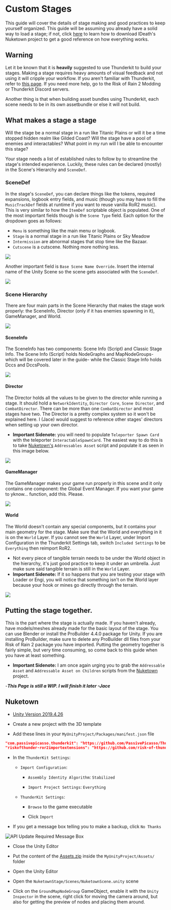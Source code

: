# Custom Stages

This guide will cover the details of stage making and good practices to keep yourself organized. This guide will be assuming you already have a solid way to load a stage; if not, click [here](#nuketown) to learn how to download IDeath's Nuketown project to get a good reference on how everything works.

## Warning

Let it be known that it is **heavily** suggested to use Thunderkit to build your stages. Making a stage requires heavy amounts of visual feedback and not using it will cripple your workflow. If you aren't familiar with Thunderkit, refer to [this page](https://github.com/risk-of-thunder/R2Wiki/wiki/Mod-Creation_Thunderkit_Creating-Mods-with-Thunderkit). If you need more help, go to the Risk of Rain 2 Modding or Thunderkit Discord servers.

Another thing is that when building asset bundles using Thunderkit, each scene needs to be in its own assetbundle or else it will not build.

## What makes a stage a stage

Will the stage be a normal stage in a run like Titanic Plains or will it be a time stopped hidden realm like Gilded Coast? Will the stage have a pool of enemies and interactables? What point in my run will I be able to encounter this stage?

Your stage needs a list of established rules to follow by to streamline the stage's intended experience. Luckily, these rules can be declared (mostly) in the Scene's Hierarchy and ``SceneDef``.

### SceneDef
In the stage's ``SceneDef``, you can declare things like the tokens, required expansions, logbook entry fields, and music (though you may have to fill the ``MusicTrackDef`` fields at runtime if you want to reuse vanilla RoR2 music). This is very similar to how the ``ItemDef`` scriptable object is populated. One of the most important fields though is the ``Scene Type`` field. Each option for the dropdown goes as follows:

- ``Menu`` is something like the main menu or logbook.
- ``Stage`` is a normal stage in a run like Titanic Plains or Sky Meadow
- ``Intermission`` are abnormal stages that stop time like the Bazaar.
- ``Cutscene`` is a cutscene. Nothing more nothing less.

![](https://cdn.discordapp.com/attachments/829943783412072479/1017167147534913596/unknown.png)

Another important field is ``Base Scene Name Override``. Insert the internal name of the Unity Scene so the scene gets associated with the ``SceneDef``.

![](https://cdn.discordapp.com/attachments/829943783412072479/1017160370881826878/unknown.png)

### Scene Hierarchy
There are four main parts in the Scene Hierarchy that makes the stage work properly: the SceneInfo, Director (only if it has enemies spawning in it), GameManager, and World. 

![](https://cdn.discordapp.com/attachments/829943783412072479/1017172920960811098/unknown.png)

#### SceneInfo
The SceneInfo has two components: Scene Info (Script) and Classic Stage Info. The Scene Info (Script) holds NodeGraphs and MapNodeGroups- which will be covered later in the guide- while the Classic Stage Info holds Dccs and DccsPools.

![](https://cdn.discordapp.com/attachments/829943783412072479/1017174543204364298/unknown.png)

#### Director
The Director holds all the values to be given to the director while running a stage. It should hold a ``NetworkIdentity``, ``Director Core``, ``Scene Director``, and ``CombatDirector``. There can be more than one ``CombatDirector`` and most stages have two.  The Director is a pretty complex system so it won't be explained here. I (Jace) would suggest to reference other stages' directors when setting up your own director.
- **Important Sidenote:** you will need to populate ``Teleporter Spawn Card`` with the teleporter ``InteractableSpawnCard``. The easiest way to do this is to take [Nuketown's](#nuketown) ``Addressables Asset`` script and populate it as seen in this image below.

![](https://cdn.discordapp.com/attachments/829943783412072479/1017178274138443817/unknown.png)

#### GameManager
The GameManager makes your game run properly in this scene and it only contains one component: the Global Event Manager. If you want your game to yknow... function, add this. Please.

![](https://cdn.discordapp.com/attachments/829943783412072479/1017179118309220352/unknown.png)

#### World
The World doesn't contain any special components, but it contains your main geometry for the stage. Make sure that the World and everything in it is on the ``World`` Layer. If you cannot see the ``World`` Layer, under Import Configuration in the Thunderkit Settings tab, switch ``Included Settings`` to be ``Everything`` then reimport RoR2.
- Not every piece of tangible terrain needs to be under the World object in the hierarchy, it's just good practice to keep it under an umbrella. Just make sure said tangible terrain is still in the ``World`` Layer.
- **Important Sidenote:** If it so happens that you are testing your stage with Loader or Engi, you will notice that something isn't on the World layer because your hook or mines go directly through the terrain.

![](https://cdn.discordapp.com/attachments/829943783412072479/1017181673806377020/unknown.png)

## Putting the stage together.

This is the part where the stage is actually made. If you haven't already, have models/meshes already made for the basic layout of the stage. You can use Blender or install the ProBuilder 4.4.0 package for Unity. If you are installing ProBuilder, make sure to delete any ProBuilder dll files from your Risk of Rain 2 package you have imported. Putting the geometry together is fairly simple, but very time consuming, so come back to this guide when you have at least something.

- **Important Sidenote:** I am once again urging you to grab the ``Addressable Asset`` and ``Addressable Asset on Children`` scripts from the [Nuketown](#nuketown) project. 

-***This Page is still a WIP. I will finish it later -Jace***


## Nuketown

-   [Unity Version 2019.4.26](https://download.unity3d.com/download_unity/e0392c6b2363/Windows64EditorInstaller/UnitySetup64-2019.4.26f1.exe)

-   Create a new project with the 3D template

-   Add these lines in your `MyUnityProject/Packages/manifest.json` file

```json
"com.passivepicasso.thunderkit": "https://github.com/PassivePicasso/ThunderKit.git#1aeb51e18e41f65801f49f7ed290de5f54a90ebb",
"riskofthunder-ror2importextensions": "https://github.com/risk-of-thunder/RoR2ImportExtensions.git",
```

-   In the `ThunderKit Settings`:

    -   `Import Configuration`:

        -   `Assembly Identity Algorithm`: `Stabilized`

        -   `Import Project Settings`: `Everything`

    -   `ThunderKit Settings`:

        -   `Browse` to the game executable

        -   Click `Import`

-   If you get a message box telling you to make a backup, click `No Thanks`

![API Update Required Message Box](https://i.imgur.com/zROzKsY.png)

-   Close the Unity Editor

-   Put the content of the [Assets.zip](https://cdn.discordapp.com/attachments/575431803523956746/1006280734648057876/Assets.zip) inside the `MyUnityProject/Assets/` folder

-   Open the Unity Editor

-   Open the `NuketownStage/Scenes/NuketownScene.unity` scene

-   Click on the `GroundMapNodeGroup` GameObject, enable it with the `Unity Inspector` in the scene, right click for moving the camera around, but also for getting the preview of nodes and placing them around.
